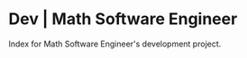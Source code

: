 <!-- Copyright (c) 2021-present Tobias Briones. All rights reserved. -->
<!-- SPDX-License-Identifier: BSD-3-Clause -->
<!-- This file is part of https://github.com/tobiasbriones/tobiasbriones.github.io -->

<!-- Project Author: Tobias Briones -->

# Dev | Math Software Engineer

Index for Math Software Engineer's development project.
